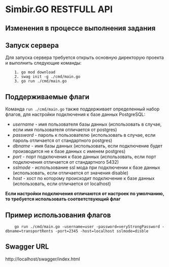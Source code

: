 # Simbir.GO RESTFULL API

## Изменения в процессе выполнения задания


## Запуск сервера
Для запуска сервера требуется открыть основную директорую проекта и выполнить следующие команды:
```
    1. go mod download 
    2. swag init -g ./cmd/main.go
    3. go run ./cmd/main.go
```

## Поддерживаемые флаги
Команда `run ./cmd/main.go` также поддерживает определенный набор флагов, для настройки подключения к базе данных PostgreSQL:
- *username* - имя пользователя базы данных (использовать в случае, если имя пользователя отличается от postgres)
- *password* - пароль к пользователю (использовать в случае, если пароль отличается от стандартного postgres)
- *dbname* - имя базы данных (использовать, если подключение будет производится не к базе данных с именем postgres)
- *port* - порт подключения к базе данных (использовать, если порт подключения отличается от стандартного 5432)
- *sslmode* - использование ssl мода при подключении к базе данных (использовать, если отличается от значения disable)
- *host* - хост по которому происходит подключение к базе данных (использовать, если отличается от localhost)

**Если настройки подключения отличаются от настроек по умолчанию, то требуется использовать соответствующий флаг**

## Пример использования флагов
```
    go run ./cmd/main.go -username=user -password=veryStrongPassword -dbname=transportRents -port=2345 -host=localhost sslmode=disble
```

## Swagger URL
http://localhost/swagger/index.html